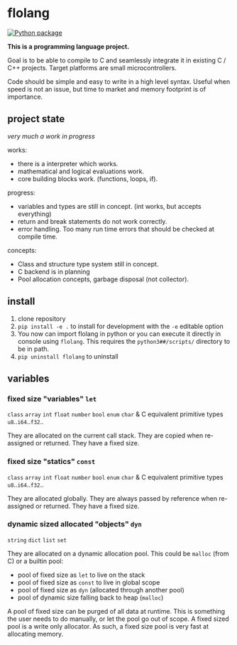 # flolang

[![Python package](https://github.com/ftobler/flolang/actions/workflows/python-package.yml/badge.svg)](https://github.com/ftobler/flolang/actions/workflows/python-package.yml)

**This is a programming language project.**

Goal is to be able to compile to C and seamlessly integrate it in existing C / C++ projects. Target platforms are small microcontrollers.

Code should be simple and easy to write in a high level syntax. Useful when speed is not an issue, but time to market and memory footprint is of importance.

## project state

*very much a work in progress*

works:
* there is a interpreter which works.
* mathematical and logical evaluations work.
* core building blocks work. (functions, loops, if).

progress:
* variables and types are still in concept. (int works, but accepts everything)
* return and break statements do not work correctly.
* error handling. Too many run time errors that should be checked at compile time.

concepts:
* Class and structure type system still in concept.
* C backend is in planning
* Pool allocation concepts, garbage disposal (not collector).

## install

1. clone repository
2. `pip install -e .` to install for development with the `-e` editable option
3. You now can import flolang in python or you can execute it directly in console using `flolang`. This requires the `python3##/scripts/` directory to be in path.
4. `pip uninstall flolang` to uninstall



## variables

### fixed size "variables" `let`
`class` `array` `int` `float` `number` `bool` `enum` `char` & C equivalent primitive types `u8`..`i64`..`f32`..

They are allocated on the current call stack. They are copied when re-assigned or returned. They have a fixed size.

### fixed size "statics" `const`
`class` `array` `int` `float` `number` `bool` `enum` `char` & C equivalent primitive types `u8`..`i64`..`f32`..

They are allocated globally. They are always passed by reference when re-assigned or returned. They have a fixed size.

### dynamic sized allocated "objects" `dyn`
`string` `dict` `list` `set`

They are allocated on a dynamic allocation pool. This could be `malloc` (from C) or a builtin pool:
 * pool of fixed size as `let` to live on the stack
 * pool of fixed size as `const` to live in global scope
 * pool of fixed size as `dyn` (allocated through another pool)
 * pool of dynamic size falling back to heap (`malloc`)

 A pool of fixed size can be purged of all data at runtime. This is something the user needs to do manually, or let the pool go out of scope. A fixed sized pool is a write only allocator. As such, a fixed size pool is very fast at allocating memory.
